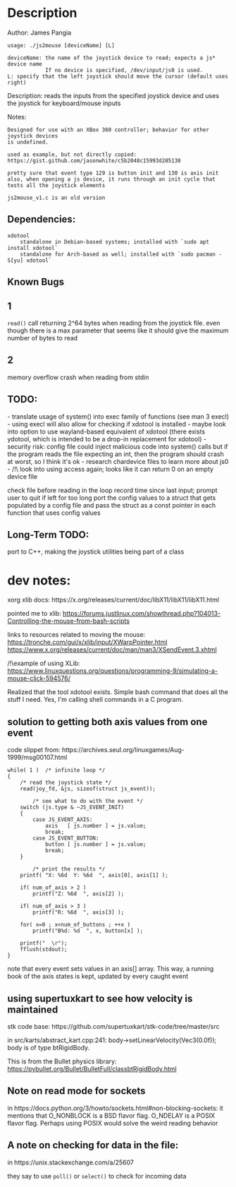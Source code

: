 <h1>Description</h1>

Author: James Pangia

    usage: ./js2mouse [deviceName] [L]

    deviceName: the name of the joystick device to read; expects a js* device name
                If no device is specified, /dev/input/js0 is used.
    L: specify that the left joystick should move the cursor (default uses right)

   Description:
   reads the inputs from the specified joystick device and uses the joystick for
   keyboard/mouse inputs

   Notes:

    Designed for use with an XBox 360 controller; behavior for other joystick devices
    is undefined.

    used as example, but not directly copied: https://gist.github.com/jasonwhite/c5b2048c15993d285130

    pretty sure that event type 129 is button init and 130 is axis init
    also, when opening a js device, it runs through an init cycle that tests all the joystick elements

    js2mouse_v1.c is an old version

<h2>Dependencies:</h2>

    xdotool
        standalone in Debian-based systems; installed with `sudo apt install xdotool`
        standalone for Arch-based as well; installed with `sudo pacman -S[yu] xdotool`

<h2>Known Bugs</h2>

1
-

<code>read()</code> call returning 2^64 bytes when reading from the joystick file.
even though there is a max parameter that seems like it should give the maximum number of bytes to read

2
-

memory overflow crash when reading from stdin

<h2>TODO:</h2>
	- translate usage of system() into exec family of functions (see man 3 execl)
	- using execl will also allow for checking if xdotool is installed
	- maybe look into option to use wayland-based equivalent of xdotool
		(there exists ydotool, which is intended to be a drop-in replacement for xdotool)
	- security risk: config file could inject malicious code into system() calls
        but if the program reads the file expecting an int,
            then the program should crash at worst,
            so I think it's ok
   - research chardevice files to learn more about js0
   - /!\ look into using access again; looks like it can return 0 on an empty device file

   check file before reading in the loop
   record time since last input; prompt user to quit if left for too long
   port the config values to a struct that gets populated by a config file and
    pass the struct as a const pointer in each function that uses config values


   <h2>Long-Term TODO:</h2>
   port to C++, making the joystick utilities being part of a class
<h1>dev notes:</h1>
<p>
xorg xlib docs:
https://x.org/releases/current/doc/libX11/libX11/libX11.html

pointed me to xlib:
https://forums.justlinux.com/showthread.php?104013-Controlling-the-mouse-from-bash-scripts

links to resources related to moving the mouse:
https://tronche.com/gui/x/xlib/input/XWarpPointer.html
https://www.x.org/releases/current/doc/man/man3/XSendEvent.3.xhtml

/!\example of using XLib:
https://www.linuxquestions.org/questions/programming-9/simulating-a-mouse-click-594576/


Realized that the tool xdotool exists. Simple bash command that does all the stuff I need.
Yes, I'm calling shell commands in a C program.

<h2>solution to getting both axis values from one event</h2>
code slippet from: https://archives.seul.org/linuxgames/Aug-1999/msg00107.html

	while( 1 ) 	/* infinite loop */
	{
		/* read the joystick state */
		read(joy_fd, &js, sizeof(struct js_event));

			/* see what to do with the event */
		switch (js.type & ~JS_EVENT_INIT)
		{
			case JS_EVENT_AXIS:
				axis   [ js.number ] = js.value;
				break;
			case JS_EVENT_BUTTON:
				button [ js.number ] = js.value;
				break;
		}

			/* print the results */
		printf( "X: %6d  Y: %6d  ", axis[0], axis[1] );

		if( num_of_axis > 2 )
			printf("Z: %6d  ", axis[2] );

		if( num_of_axis > 3 )
			printf("R: %6d  ", axis[3] );

		for( x=0 ; x<num_of_buttons ; ++x )
			printf("B%d: %d  ", x, button[x] );

		printf("  \r");
		fflush(stdout);
	}

note that every event sets values in an axis[] array. This way, a running book of the axis states is kept,
updated by every caught event


<h2>using supertuxkart to see how velocity is maintained</h2>
stk code base: https://github.com/supertuxkart/stk-code/tree/master/src

in src/karts/abstract_kart.cpp:241: body->setLinearVelocity(Vec3(0.0f));
body is of type btRigidBody.

This is from the Bullet physics library: https://pybullet.org/Bullet/BulletFull/classbtRigidBody.html

<h2>Note on read mode for sockets</h2>
in https://docs.python.org/3/howto/sockets.html#non-blocking-sockets:
it mentions that O_NONBLOCK is a BSD flavor flag. O_NDELAY is a POSIX flavor flag. Perhaps using POSIX would solve the weird reading behavior

<h2>A note on checking for data in the file:</h2>
in https://unix.stackexchange.com/a/25607

they say to use <code>poll()</code> or <code>select()</code> to check for incoming data
</p>


